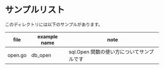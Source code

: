 # サンプルリスト

このディレクトリには以下のサンプルがあります。

|file|example name|note|
|----|------------|----|
|open.go|db\_open|sql.Open 関数の使い方についてサンプルです|
